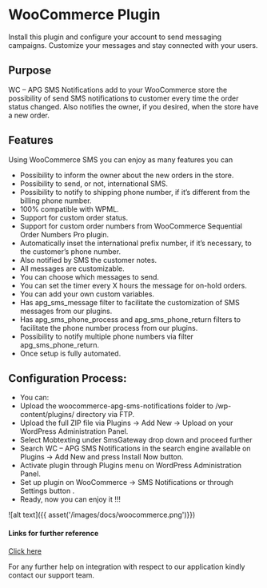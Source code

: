 # WooCommerce Plugin

Install this plugin and configure your account to send messaging campaigns. Customize your messages and stay connected with your users.

## Purpose

WC – APG SMS Notifications add to your WooCommerce store the possibility of send SMS notifications to customer every time the order status changed. Also notifies the owner, if you desired, when the store have a new order.

## Features

Using WooCommerce SMS you can enjoy as many features you can

*  Possibility to inform the owner about the new orders in the store.
*  Possibility to send, or not, international SMS.
*  Possibility to notify to shipping phone number, if it’s different from the billing phone number.
*  100% compatible with WPML.
*  Support for custom order status.
*  Support for custom order numbers from WooCommerce Sequential Order Numbers Pro plugin.
*  Automatically inset the international prefix number, if it’s necessary, to the customer’s phone number.
*  Also notified by SMS the customer notes.
*  All messages are customizable.
*  You can choose which messages to send.
*  You can set the timer every X hours the message for on-hold orders.
*  You can add your own custom variables.
*  Has apg_sms_message filter to facilitate the customization of SMS messages from our plugins.
*  Has apg_sms_phone_process and apg_sms_phone_return filters to facilitate the phone number process from our plugins.
*  Possibility to notify multiple phone numbers via filter apg_sms_phone_return.
* Once setup is fully automated.
    
## Configuration Process:

* You can:
*  Upload the woocommerce-apg-sms-notifications folder to /wp-content/plugins/ directory via FTP.
*  Upload the full ZIP file via Plugins -> Add New -> Upload on your WordPress Administration Panel.
*  Select Mobtexting under SmsGateway drop down and proceed further
*  Search WC – APG SMS Notifications in the search engine available on Plugins -> Add New and press Install Now button.
*  Activate plugin through Plugins menu on WordPress Administration Panel.
*  Set up plugin on WooCommerce -> SMS Notifications or through Settings button .
*  Ready, now you can enjoy it !!!

![alt text]({{ asset('/images/docs/woocommerce.png')}})

#### Links for further reference
 
 [Click here](https://ps.w.org/woocommerce-apg-sms-notifications/assets/screenshot-1.jpg?rev=1811837)
 
 For any further help on integration with respect to our application kindly contact our support team.
 
 
 